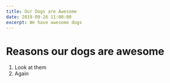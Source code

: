 ```yaml
---
title: Our Dogs are Awesome
date: 2019-09-26 11:00:00
excerpt: We have awesome dogs
---
```


# Reasons our dogs are awesome

1. Look at them
2. Again

